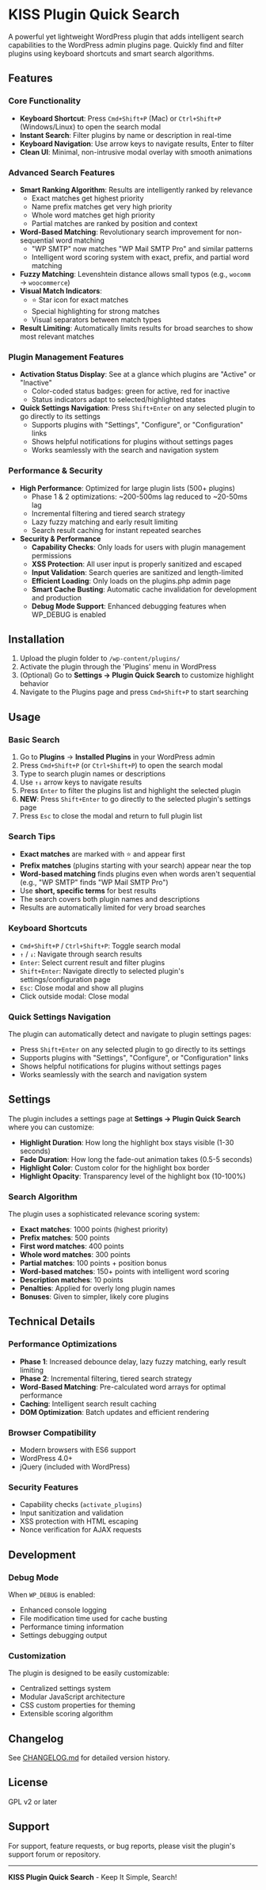 # KISS Plugin Quick Search

A powerful yet lightweight WordPress plugin that adds intelligent search capabilities to the WordPress admin plugins page. Quickly find and filter plugins using keyboard shortcuts and smart search algorithms.

## Features

### Core Functionality
- **Keyboard Shortcut**: Press `Cmd+Shift+P` (Mac) or `Ctrl+Shift+P` (Windows/Linux) to open the search modal
- **Instant Search**: Filter plugins by name or description in real-time
- **Keyboard Navigation**: Use arrow keys to navigate results, Enter to filter
- **Clean UI**: Minimal, non-intrusive modal overlay with smooth animations

### Advanced Search Features
- **Smart Ranking Algorithm**: Results are intelligently ranked by relevance
  - Exact matches get highest priority
  - Name prefix matches get very high priority
  - Whole word matches get high priority
  - Partial matches are ranked by position and context
- **Word-Based Matching**: Revolutionary search improvement for non-sequential word matching
  - "WP SMTP" now matches "WP Mail SMTP Pro" and similar patterns
  - Intelligent word scoring system with exact, prefix, and partial word matching
- **Fuzzy Matching**: Levenshtein distance allows small typos (e.g., `wocomm` → `woocommerce`)
- **Visual Match Indicators**:
  - ⭐ Star icon for exact matches
  - Special highlighting for strong matches
  - Visual separators between match types
- **Result Limiting**: Automatically limits results for broad searches to show most relevant matches

### Plugin Management Features
- **Activation Status Display**: See at a glance which plugins are "Active" or "Inactive"
  - Color-coded status badges: green for active, red for inactive
  - Status indicators adapt to selected/highlighted states
- **Quick Settings Navigation**: Press `Shift+Enter` on any selected plugin to go directly to its settings
  - Supports plugins with "Settings", "Configure", or "Configuration" links
  - Shows helpful notifications for plugins without settings pages
  - Works seamlessly with the search and navigation system

### Performance & Security
- **High Performance**: Optimized for large plugin lists (500+ plugins)
  - Phase 1 & 2 optimizations: ~200-500ms lag reduced to ~20-50ms lag
  - Incremental filtering and tiered search strategy
  - Lazy fuzzy matching and early result limiting
  - Search result caching for instant repeated searches
- **Security & Performance**
  - **Capability Checks**: Only loads for users with plugin management permissions
  - **XSS Protection**: All user input is properly sanitized and escaped
  - **Input Validation**: Search queries are sanitized and length-limited
  - **Efficient Loading**: Only loads on the plugins.php admin page
  - **Smart Cache Busting**: Automatic cache invalidation for development and production
  - **Debug Mode Support**: Enhanced debugging features when WP_DEBUG is enabled

## Installation

1. Upload the plugin folder to `/wp-content/plugins/`
2. Activate the plugin through the 'Plugins' menu in WordPress
3. (Optional) Go to **Settings → Plugin Quick Search** to customize highlight behavior
4. Navigate to the Plugins page and press `Cmd+Shift+P` to start searching

## Usage

### Basic Search
1. Go to **Plugins** → **Installed Plugins** in your WordPress admin
2. Press `Cmd+Shift+P` (or `Ctrl+Shift+P`) to open the search modal
3. Type to search plugin names or descriptions
4. Use `↑↓` arrow keys to navigate results
5. Press `Enter` to filter the plugins list and highlight the selected plugin
6. **NEW**: Press `Shift+Enter` to go directly to the selected plugin's settings page
7. Press `Esc` to close the modal and return to full plugin list

### Search Tips
- **Exact matches** are marked with ⭐ and appear first
- **Prefix matches** (plugins starting with your search) appear near the top
- **Word-based matching** finds plugins even when words aren't sequential (e.g., "WP SMTP" finds "WP Mail SMTP Pro")
- Use **short, specific terms** for best results
- The search covers both plugin names and descriptions
- Results are automatically limited for very broad searches

### Keyboard Shortcuts
- `Cmd+Shift+P` / `Ctrl+Shift+P`: Toggle search modal
- `↑` / `↓`: Navigate through search results
- `Enter`: Select current result and filter plugins
- `Shift+Enter`: Navigate directly to selected plugin's settings/configuration page
- `Esc`: Close modal and show all plugins
- Click outside modal: Close modal

### Quick Settings Navigation
The plugin can automatically detect and navigate to plugin settings pages:
- Press `Shift+Enter` on any selected plugin to go directly to its settings
- Supports plugins with "Settings", "Configure", or "Configuration" links
- Shows helpful notifications for plugins without settings pages
- Works seamlessly with the search and navigation system

## Settings

The plugin includes a settings page at **Settings → Plugin Quick Search** where you can customize:

- **Highlight Duration**: How long the highlight box stays visible (1-30 seconds)
- **Fade Duration**: How long the fade-out animation takes (0.5-5 seconds)
- **Highlight Color**: Custom color for the highlight box border
- **Highlight Opacity**: Transparency level of the highlight box (10-100%)

### Search Algorithm

The plugin uses a sophisticated relevance scoring system:
- **Exact matches**: 1000 points (highest priority)
- **Prefix matches**: 500 points
- **First word matches**: 400 points
- **Whole word matches**: 300 points
- **Partial matches**: 100 points + position bonus
- **Word-based matches**: 150+ points with intelligent word scoring
- **Description matches**: 10 points
- **Penalties**: Applied for overly long plugin names
- **Bonuses**: Given to simpler, likely core plugins

## Technical Details

### Performance Optimizations
- **Phase 1**: Increased debounce delay, lazy fuzzy matching, early result limiting
- **Phase 2**: Incremental filtering, tiered search strategy
- **Word-Based Matching**: Pre-calculated word arrays for optimal performance
- **Caching**: Intelligent search result caching
- **DOM Optimization**: Batch updates and efficient rendering

### Browser Compatibility
- Modern browsers with ES6 support
- WordPress 4.0+
- jQuery (included with WordPress)

### Security Features
- Capability checks (`activate_plugins`)
- Input sanitization and validation
- XSS protection with HTML escaping
- Nonce verification for AJAX requests

## Development

### Debug Mode
When `WP_DEBUG` is enabled:
- Enhanced console logging
- File modification time used for cache busting
- Performance timing information
- Settings debugging output

### Customization
The plugin is designed to be easily customizable:
- Centralized settings system
- Modular JavaScript architecture
- CSS custom properties for theming
- Extensible scoring algorithm

## Changelog

See [CHANGELOG.md](CHANGELOG.md) for detailed version history.

## License

GPL v2 or later

## Support

For support, feature requests, or bug reports, please visit the plugin's support forum or repository.

---

**KISS Plugin Quick Search** - Keep It Simple, Search!
